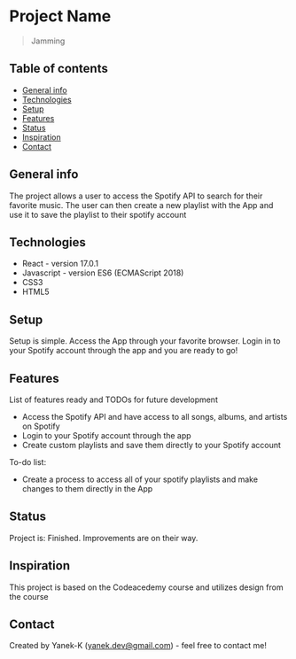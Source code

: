 # Project Name
> Jamming

## Table of contents
* [General info](#general-info)
* [Technologies](#technologies)
* [Setup](#setup)
* [Features](#features)
* [Status](#status)
* [Inspiration](#inspiration)
* [Contact](#contact)

## General info
The project allows a user to access the Spotify API to search for their favorite music. The user can then create a new playlist with the App and use it to save the playlist to their spotify account


## Technologies
* React - version 17.0.1
* Javascript - version ES6 (ECMAScript 2018)
* CSS3 
* HTML5

## Setup
Setup is simple. Access the App through your favorite browser. Login in to your Spotify account through the app and you are ready to go!


## Features
List of features ready and TODOs for future development
* Access the Spotify API and have access to all songs, albums, and artists on Spotify
* Login to your Spotify account through the app
* Create custom playlists and save them directly to your Spotify account

To-do list:
* Create a process to access all of your spotify playlists and make changes to them directly in the App


## Status
Project is: Finished. Improvements are on their way.

## Inspiration
This project is based on the Codeacedemy course and utilizes design from the course

## Contact
Created by Yanek-K (yanek.dev@gmail.com) - feel free to contact me!
